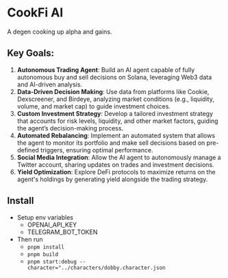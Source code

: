 # CookFi AI

A degen cooking up alpha and gains.

## Key Goals:

1. **Autonomous Trading Agent**: Build an AI agent capable of fully autonomous buy and sell decisions on Solana, leveraging Web3 data and AI-driven analysis.
2. **Data-Driven Decision Making**: Use data from platforms like Cookie, Dexscreener, and Birdeye, analyzing market conditions (e.g., liquidity, volume, and market cap) to guide investment choices.
3. **Custom Investment Strategy**: Develop a tailored investment strategy that accounts for risk levels, liquidity, and other market factors, guiding the agent’s decision-making process.
4. **Automated Rebalancing**: Implement an automated system that allows the agent to monitor its portfolio and make sell decisions based on pre-defined triggers, ensuring optimal performance.
5. **Social Media Integration**: Allow the AI agent to autonomously manage a Twitter account, sharing updates on trades and investment decisions.
6. **Yield Optimization**: Explore DeFi protocols to maximize returns on the agent's holdings by generating yield alongside the trading strategy.

## Install 

- Setup env variables
  - OPENAI_API_KEY
  - TELEGRAM_BOT_TOKEN
- Then run
  - `pnpm install`
  - `pnpm build`
  - `pnpm start:debug --character="../characters/dobby.character.json`
